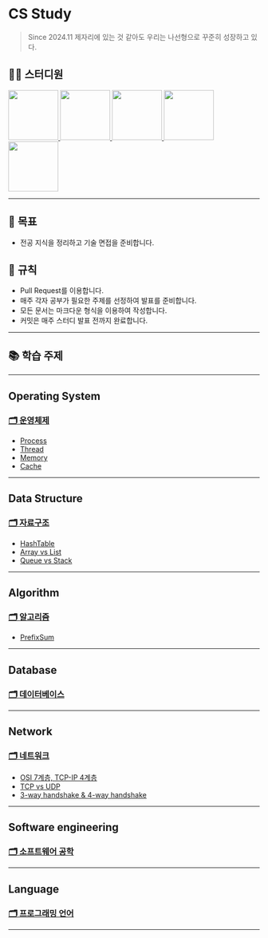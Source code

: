 # CS Study
> Since 2024.11
> 제자리에 있는 것 같아도 우리는 나선형으로 꾸준히 성장하고 있다.

## 👨‍💻  스터디원
<p>
  <a href="https://github.com/jonghyeok98">
  <img src="https://avatars.githubusercontent.com/u/77715064?v=4" width="100">
  </a>
  <a href="https://github.com/vhzkclq0705">
  <img src="https://avatars.githubusercontent.com/u/75382687?v=4" width="100">
  </a>
  <a href="https://github.com/altpfwlzh">
  <img src="https://avatars.githubusercontent.com/u/103296628?v=4" width="100">
  </a>
  <a href="https://github.com/binnnnary">
  <img src="https://avatars.githubusercontent.com/u/127098522?v=4" width="100">
  </a>
  <a href="https://github.com/poly9010">
  <img src="https://avatars.githubusercontent.com/u/66791731?v=4" width="100">
  </a>
</p>
 
---

## 📖 목표
- 전공 지식을 정리하고 기술 면접을 준비합니다.

## 📝 규칙
- Pull Request를 이용합니다.
- 매주 각자 공부가 필요한 주제를 선정하여 발표를 준비합니다.
- 모든 문서는 마크다운 형식을 이용하여 작성합니다.
- 커밋은 매주 스터디 발표 전까지 완료합니다.

---

## 📚 학습 주제


---
## Operating System
### [🗂 운영체제](./Contents/OperatingSystem)
 - [Process](./Contents/OperatingSystem/Process.md)
 - [Thread](./Contents/OperatingSystem/Thread.md)
 - [Memory](./Contents/OperatingSystem/Memory.md)
 - [Cache](./Contents/OperatingSystem/Cache.md)

---

## Data Structure
### [🗂 자료구조](./Contents/DataStructure)
 - [HashTable](./Contents/DataStructure/HashTable.md)
 - [Array vs List](./Contents/DataStructure/Array,%20Dynamic%20Array%20vs%20Linked%20List.md)
 - [Queue vs Stack](./Contents/DataStructure/Queue(Circular,%20Priority)%20vs%20Stack.md)


---

## Algorithm
### [🗂 알고리즘](./Contents/Algorithm)
 - [PrefixSum](./Contents/Algorithm/Prefix_Sum.md)
 
---

## Database
### [🗂 데이터베이스](./Contents/Database)

---

## Network
### [🗂 네트워크](./Contents/Network)
- [OSI 7계층, TCP-IP 4계층](./Contents/Network/OSI%207%EA%B3%84%EC%B8%B5,%20TCP-IP%204%EA%B3%84%EC%B8%B5.md)
- [TCP vs UDP](./Contents/Network/TCP%20vs%20UDP.md)
- [3-way handshake & 4-way handshake](./Contents/Network/3-way%20handshake,%204-way%20handshake.md)

---


## Software engineering
### [🗂 소프트웨어 공학](./Contents/SoftwareEngineering)

---

## Language
### [🗂 프로그래밍 언어](./Contents/Language)

---
